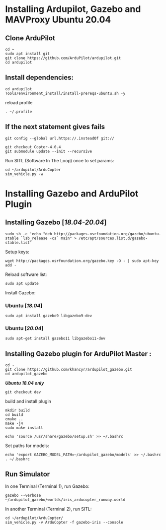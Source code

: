 # Installing Ardupilot, Gazebo and MAVProxy Ubuntu 20.04



## Clone ArduPilot

```
cd ~
sudo apt install git
git clone https://github.com/ArduPilot/ardupilot.git
cd ardupilot
```

## Install dependencies:
```
cd ardupilot
Tools/environment_install/install-prereqs-ubuntu.sh -y
```

reload profile
```
. ~/.profile
```
## If the next statement gives fails
```
git config --global url.https://.insteadOf git://
```
```
git checkout Copter-4.0.4
git submodule update --init --recursive
```

Run SITL (Software In The Loop) once to set params:
```
cd ~/ardupilot/ArduCopter
sim_vehicle.py -w
```
# Installing Gazebo and ArduPilot Plugin



## Installing Gazebo [***18.04-20.04***]

```
sudo sh -c 'echo "deb http://packages.osrfoundation.org/gazebo/ubuntu-stable `lsb_release -cs` main" > /etc/apt/sources.list.d/gazebo-stable.list'
```

Setup keys:
```
wget http://packages.osrfoundation.org/gazebo.key -O - | sudo apt-key add -
```

Reload software list:
```
sudo apt update
```

Install Gazebo:
### Ubuntu [***18.04***]
```
sudo apt install gazebo9 libgazebo9-dev
```
### Ubuntu [***20.04***]
```
sudo apt-get install gazebo11 libgazebo11-dev
```


## Installing Gazebo plugin for ArduPilot Master :
```
cd ~
git clone https://github.com/khancyr/ardupilot_gazebo.git
cd ardupilot_gazebo
```
***Ubuntu 18.04 only***
```
git checkout dev
```
build and install plugin
```
mkdir build
cd build
cmake ..
make -j4
sudo make install
```
```
echo 'source /usr/share/gazebo/setup.sh' >> ~/.bashrc
```
Set paths for models:
```
echo 'export GAZEBO_MODEL_PATH=~/ardupilot_gazebo/models' >> ~/.bashrc
. ~/.bashrc
```

## Run Simulator

In one Terminal (Terminal 1), run Gazebo:
```
gazebo --verbose ~/ardupilot_gazebo/worlds/iris_arducopter_runway.world
```

In another Terminal (Terminal 2), run SITL:
```
cd ~/ardupilot/ArduCopter/
sim_vehicle.py -v ArduCopter -f gazebo-iris --console
```
 
